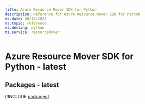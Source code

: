 ```yaml
---
title: Azure Resource Mover SDK for Python
description: Reference for Azure Resource Mover SDK for Python
ms.date: 08/12/2025
ms.topic: reference
ms.devlang: python
ms.service: resourcemover
---
```

# Azure Resource Mover SDK for Python - latest
## Packages - latest
[!INCLUDE [packages](resource-mover-index.md)]